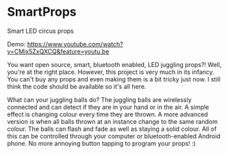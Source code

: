 SmartProps
==========

Smart LED circus props

Demo: https://www.youtube.com/watch?v=CMix5ZxQXCQ&feature=youtu.be

You want open source, smart, bluetooth enabled, LED juggling props?! Well, you're at the right place. However, this project is very much in its infancy. You can't buy any props and even making them is a bit tricky just now. I still think the code should be available so it's all here.

What can your juggling balls do?
The juggling balls are wirelessly connected and can detect if they are in your hand or in the air. A simple effect is changing colour every time they are thrown. A more advanced version is when all balls thrown at an instance change to the same random colour. The balls can flash and fade as well as staying a solid colour. All of this can be controlled through your computer or bluetooth-enabled Android phone. No more annoying button tapping to program your props! :)
